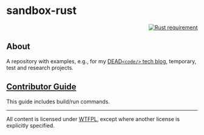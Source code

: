 # sandbox-rust

<p align="right">
  <a href="https://doc.rust-lang.org/1.64.0/">
    <img src="https://img.shields.io/badge/Rust-1.64.0, edition 2021-f74c00.svg?labelColor=black"
        alt="Rust requirement">
  </a>
</p>

## About

A repository with examples,
e.g., for my [DEAD`<code/>` tech blog](https://www.kovalenko.link/blog/tech/),
temporary, test and research projects.

## [Contributor Guide](https://github.com/stIncMale/sandbox-rust/blob/master/contributing.md)

This guide includes build/run commands.

---

All content is licensed under [WTFPL](http://www.wtfpl.net/),
except where another license is explicitly specified.
